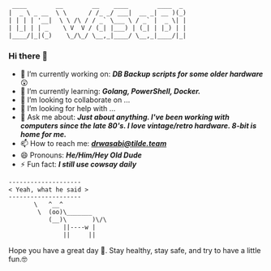 ```txt
 ____        __        __    ____        ____  _
|  _ \ _ __  \ \      / /_ _/ ___|  __ _| __ )(_)
| | | | '__|  \ \ /\ / / _` \___ \ / _` |  _ \| |
| |_| | | _    \ V  V / (_| |___) | (_| | |_) | |
|____/|_|(_)    \_/\_/ \__,_|____/ \__,_|____/|_|
```
### Hi there 👋

<!--
**Dr-WaSaBi/Dr-WaSabI** is a ✨ _special_ ✨ repository because its `README.md` (this file) appears on your GitHub profile.

Here are some ideas to get you started:
-->
- 🔭 I’m currently working on: ***DB Backup scripts for some older hardware***😲
- 🌱 I’m currently learning: ***Golang, PowerShell, Docker.***
- 👯 I’m looking to collaborate on ...
- 🤔 I’m looking for help with ...
- 💬 Ask me about: ***Just about anything.  I've been working with computers since the late 80's.  I love vintage/retro hardware. 8-bit is home for me.***
- 📫 How to reach me: ***drwasabi@tilde.team***
- 😄 Pronouns: ***He/Him/Hey Old Dude***
- ⚡ Fun fact: ***I still use cowsay daily***
 ```txt
 --------------------
< Yeah, what he said >
 --------------------
        \   ^__^
         \  (oo)\_______
            (__)\       )\/\
                ||----w |
                ||     ||
```
Hope you have a great day 🤗. Stay healthy, stay safe, and try to have a little fun.🤓